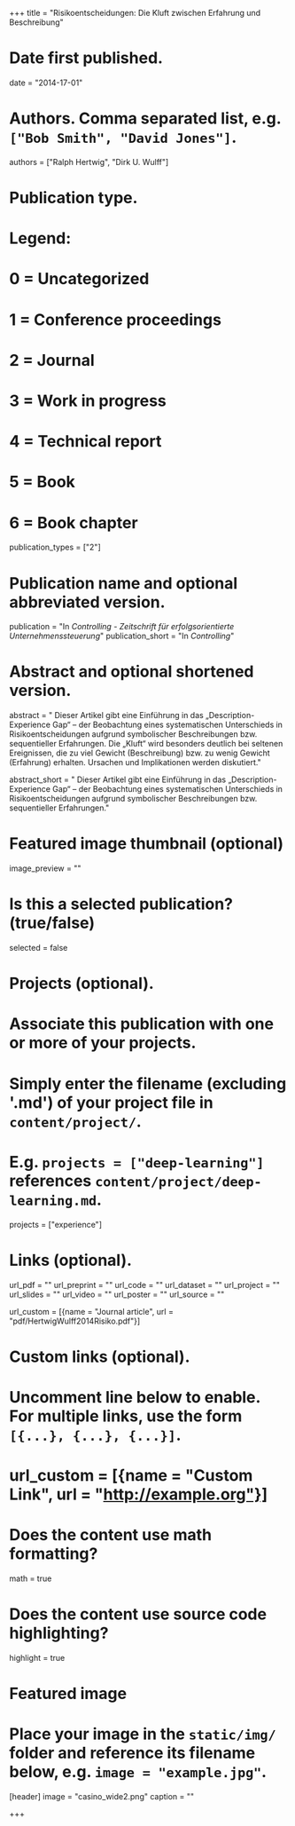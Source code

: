 +++
title = "Risikoentscheidungen: Die Kluft zwischen Erfahrung und Beschreibung"

# Date first published.
date = "2014-17-01"

# Authors. Comma separated list, e.g. `["Bob Smith", "David Jones"]`.
authors = ["Ralph Hertwig", "Dirk U. Wulff"]

# Publication type.
# Legend:
# 0 = Uncategorized
# 1 = Conference proceedings
# 2 = Journal
# 3 = Work in progress
# 4 = Technical report
# 5 = Book
# 6 = Book chapter
publication_types = ["2"]

# Publication name and optional abbreviated version.
publication = "In *Controlling - Zeitschrift für erfolgsorientierte Unternehmenssteuerung*"
publication_short = "In *Controlling*"

# Abstract and optional shortened version.
abstract = " Dieser Artikel gibt eine Einführung in das „Description-Experience Gap“ – der Beobachtung eines systematischen Unterschieds in Risikoentscheidungen aufgrund symbolischer Beschreibungen bzw. sequentieller Erfahrungen. Die „Kluft“ wird besonders deutlich bei seltenen Ereignissen, die zu viel Gewicht (Beschreibung) bzw. zu wenig Gewicht (Erfahrung) erhalten. Ursachen und Implikationen werden diskutiert."

abstract_short = " Dieser Artikel gibt eine Einführung in das „Description-Experience Gap“ – der Beobachtung eines systematischen Unterschieds in Risikoentscheidungen aufgrund symbolischer Beschreibungen bzw. sequentieller Erfahrungen."


# Featured image thumbnail (optional)
image_preview = ""

# Is this a selected publication? (true/false)
selected = false

# Projects (optional).
#   Associate this publication with one or more of your projects.
#   Simply enter the filename (excluding '.md') of your project file in `content/project/`.
#   E.g. `projects = ["deep-learning"]` references `content/project/deep-learning.md`.
projects = ["experience"]

# Links (optional).
url_pdf = ""
url_preprint = ""
url_code = ""
url_dataset = ""
url_project = ""
url_slides = ""
url_video = ""
url_poster = ""
url_source = ""

url_custom = [{name = "Journal article", url = "pdf/HertwigWulff2014Risiko.pdf"}]

# Custom links (optional).
#   Uncomment line below to enable. For multiple links, use the form `[{...}, {...}, {...}]`.
# url_custom = [{name = "Custom Link", url = "http://example.org"}]

# Does the content use math formatting?
math = true

# Does the content use source code highlighting?
highlight = true

# Featured image
# Place your image in the `static/img/` folder and reference its filename below, e.g. `image = "example.jpg"`.
[header]
image = "casino_wide2.png"
caption = ""

+++
